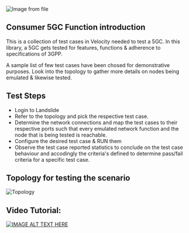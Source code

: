 ![Image from file](Spirent_logo_full.png=500x150)

## Consumer 5GC Function introduction
This is a collection of test cases in Velocity needed to test a 5GC. 
In this library, a 5GC gets tested for features, functions & adherence to specifications of 3GPP.

A sample list of few test cases have been chosed for demonstrative purposes. 
Look into the topology to gather more details on nodes being emulated & likewise tested.

## Test Steps
* Login to Landslide
* Refer to the topology and pick the respective test case. 
* Determine the network connections and map the test cases to their respective ports such that every emulated network function and the node that is being tested is reachable. 
* Configure the desired test case & RUN them
* Observe the test case reported statistics to conclude on the test case behaviour and accodingly the criteria's defined to determine pass/fail criteria for a specific test case. 

## Topology for testing the scenario
![Topology](ls_5GCConsfunc.png=900x550)

## Video Tutorial:
[![IMAGE ALT TEXT HERE](https://img.youtube.com/vi/6-Gg2uXb39k/0.jpg)](https://www.youtube.com/watch?v=6-Gg2uXb39k)